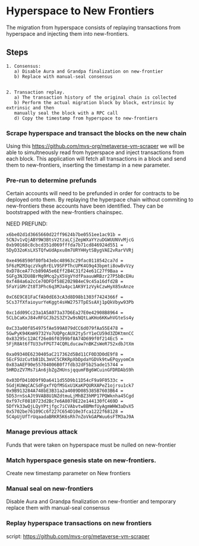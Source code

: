 # Hyperspace to New Frontiers 

The migration from hyperspace consists of replaying transactions from hyperspace and injecting them into new-frontiers. 

## Steps

    1. Consensus:
       a) Disable Aura and Grandpa finalization on new-frontier
       b) Replace with manual-seal consensus
       
       
    2. Transaction replay.
       a) The transaction history of the original chain is collected
       b) Perform the actual migration block by block, extrinsic by extrinsic and then 
       manually seal the block with a RPC call   
       d) Copy the timestamp from hyperspace to new-frontiers 
     
     
### Scrape hyperspace and transact the blocks on the new chain
Using this https://github.com/mvs-org/metaverse-vm-scraper we will be able to simultneously 
read from hyperspace and inject transactions from each block. 
This application will fetch all transactions in a block and send them to new-frontiers, inserting the timestamp in a new parameter.

### Pre-run to determine prefunds
Certain accounts will need to be prefunded in order for contracts to be 
deployed onto them. By replaying the hyperpace chain without commiting to 
new-frontiers these accounts have been identified. 
They can be bootstrapped with the new-frontiers chainspec.

NEED PREFUND:
```
x6be02d1d3665660d22ff9624b7be0551ee1ac91b = 5CNJv1vQjABY9W3BtsV2tzaLCjZepWXaYYzuDGWUUNVvMjcG
0xb90168c8cbcd351d069fffda7b71cd846924d551 = 5DyD32oKsLXSTQfwUdApxu8m7URYHHytSBygVAE2vRarVVRj

0xe4968590f80fb43ebc48963c29fac0118542ca7d = 5F6zM2M3qczVkgRrELV9SFPThcUPK4G9q43bpmti8ow8vVzy
0xD78ceA77cb890A5e6Eff2B4C31f24e61C27f9Baa = 5GFg3NJDU8BrMq9Mcq2yX5VgVYdfPaauuWRBzr27P5bBcEHu
0xf484a6a2cCe70DFDf58E2029B4eC9c45a16dfd2B = 5FaYiGMrZt8T3Phc6q3MJa4pc1AK9Y1zVykCzwHyX85xAnze

0xC6E9C81FaCfAb0dE63cA3d8D98b1303f7424366f = 5Cs37fXfaioyurYeKggt4sHW2757TpESsAXj1pQkVbyw93Pb

0xc1dd09Cc23a1A5A073a37D6Ea27E0e42908B8964 = 5CLbCaKxJ84vRFGCJb2S3ZY2w9sNQtLaKHo6KKwhVGteSs4y

0xC33a00f854975fAe599A079dCC6d079fAa55E478 = 5GwPyK94KmH9732Yo7UQPgcAUX2ty5rY1eCU59d3ZDKtmnCC 
0x83295c12ACf26e86f0399bf8A74D699f0f214Ec5 = 5FjR8At6fTU33vFPGT74CQRLducaw7nBKZsWeR752xdbJtXm 

0xa09340E6230405aC217362d5Bd11CF0D3D0dE9f8 = 5EcF5UzCutbB1DL3mVC5CRKRpXbDpdaYGDVk9twEPqyyomCm
0x83aAEF90e55704006B0f7fdb32dF5b25ade15744 = 5HRDzZV7Ms7iAn6jbZgZHUnsjqqumFBg6WCuinGFDRDAbS9h

0x03DfD410D9f9Da6411d55D9b11D54cF9a9F0533c = 5GdjKUWqCACSdFgxfYQfMSGxU1KaKPQURXAPeZ1ojrsu1ck7
0x9B913284A748bE3B31a2a4089D085385B7603B64 = 5D53rnSsAJt9VAB8U1NZdtmuLjMhBZ3hMP17PQWknha45Cgd
0xf97cF0810723d2Bc7e6A8070E22e144130fC469D = 5DfYk33wQjLQyYPtjfgc7iCVAbvtw8BMmfUyAgmWHW3aDvX5
0x5702be76109Cc6f227C654D10e3fca1222f68128 = 5C4pUjUfTrUqaadaBRKR5K6sRh7nZoVkGAPWuu6sFTM3aJ9A
```


### Manage previous attack
Funds that were taken on hyperspace must be nulled on new-frontier

### Match hyperspace genesis state on new-frontiers.
Create new timestamp parameter on New frontiers

### Manual seal on new-frontiers
Disable Aura and Grandpa finalization on new-frontier and temporary replace them with manual-seal consensus


###  Replay hyperspace transactions on new frontiers
script: https://github.com/mvs-org/metaverse-vm-scraper 


